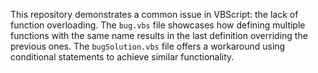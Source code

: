This repository demonstrates a common issue in VBScript: the lack of function overloading.  The `bug.vbs` file showcases how defining multiple functions with the same name results in the last definition overriding the previous ones.  The `bugSolution.vbs` file offers a workaround using conditional statements to achieve similar functionality.